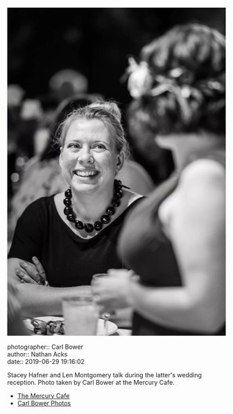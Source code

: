 ![Stacey Hafner and Len Montgomery talk](assets/2019-06-29-set-3-the-reception-51.webp)

photographer:: Carl Bower  
author:: Nathan Acks  
date:: 2019-06-29 19:16:02

Stacey Hafner and Len Montgomery talk during the latter's wedding reception. Photo taken by Carl Bower at the Mercury Cafe.

* [The Mercury Cafe](http://mercurycafe.com)
* [Carl Bower Photos](https://carlbowerphotos.com)
